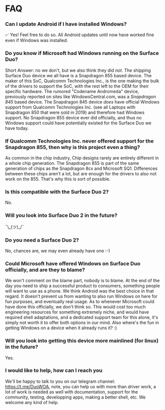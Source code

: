 # FAQ
### Can I update Android if I have installed Windows?

✅ Yes! Feel free to do so. All Android updates until now have worked fine even if Windows was installed.

### Do you know if Microsoft had Windows running on the Surface Duo?

Short Answer: no we don't, but we also think they did _not_. The shipping Surface Duo device we all have is a Snapdragon 855 based device. The maker of this SoC, Qualcomm Technologies Inc., is the one making the bulk of the drivers to support the SoC, with the rest left to the OEM for their specific hardware. The rumored "Codename Andromeda" device, previously reported on sites like WindowsCentral.com, was a _Snapdragon 845_ based device. The Snapdragon 845 device *does* have official Windows support from Qualcomm Technologies Inc. (see all Laptops with Snapdragon 850 that were sold in 2019) and therefore had Windows support. No Snapdragon 855 device ever did officially, and thus no Windows support could have potentially existed for the Surface Duo we have today.

### If Qualcomm Technologies Inc. never offered support for the Snapdragon 855, then why is this project even a thing?

As common in the chip industry, Chip designs rarely are entirely different in a whole chip generation. The Snapdragon 855 is part of the same generation of chips as the Snapdragon 8cx and Microsoft SQ1. Differences between these chips aren't a lot, but are enough for the drivers to also not work on the 855. That's why this is sort of possible.

### Is this compatible with the Surface Duo 2?

No.

### Will you look into Surface Duo 2 in the future?

¯\\_(ツ)\_/¯

### Do you need a Surface Duo 2?

No, chances are, we may even already have one :-)

### Could Microsoft have offered Windows on Surface Duo officially, and are they to blame?

We won't comment on the blame part, nobody is to blame. At the end of the day you need to ship a successful product to consumers, something people will want to use as a phone. We think Android was the best choice in that regard. It doesn't prevent us from wanting to also run Windows on here for fun purposes, and eventually real usage. As to whenever Microsoft could have done this officially, we don't think so. This would cost too much engineering resources for something extremely niche, and would have required shell adaptations, and a dedicated support team for this alone, it's simply not worth it to offer both options in our mind. Also where's the fun in getting Windows on a device when it already runs it? :)

### Will you look into getting this device more mainlined (for linux) in the future?

Yes.

### I would like to help, how can I reach you

We'll be happy to talk to you on our telegram channel: https://t.me/DuoWOA, note, you can help us with more than driver work, a lot of work is needed as well with documentation, support for the community, testing, developping apps, making a better shell, etc. We welcome any kind of help.
